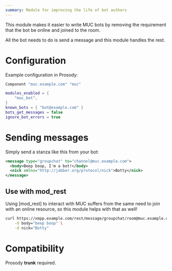 ```yaml
---
summary: Module for improving the life of bot authors
---
```


This module makes it easier to write MUC bots by removing the
requirement that the bot be online and joined to the room.

All the bot needs to do is send a message and this module handles the
rest.

# Configuration

Example configuration in Prosody:

```lua
Component "muc.example.com" "muc"

modules_enabled = {
    "muc_bot",
}
known_bots = { "bot@example.com" }
bots_get_messages = false
ignore_bot_errors = true
```

# Sending messages

Simply send a stanza like this from your bot:

```xml
<message type="groupchat" to="channel@muc.example.com">
  <body>Beep boop, I'm a bot!</body>
  <nick xmlns="http://jabber.org/protocol/nick">Botty</nick>
</message>
```

## Use with mod_rest

Using [mod_rest] to interact with MUC suffers from the same need to join
with an online resource, so this module helps with that as well!

```bash
curl https://xmpp.example.com/rest/message/groupchat/room@muc.example.com \
    -d body="beep boop" \
    -d nick="Botty"
```

# Compatibility

Prosody **trunk** required.
